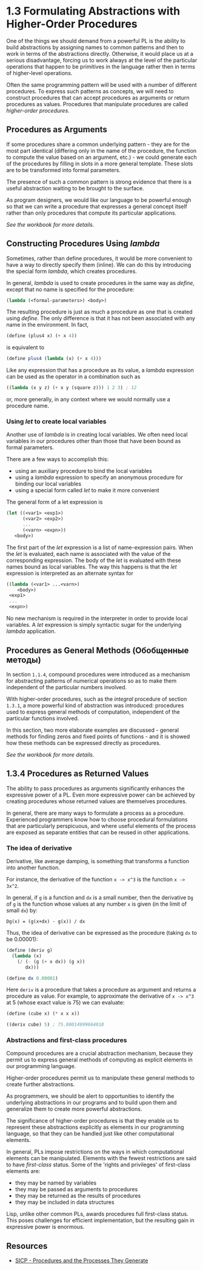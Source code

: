 # 1.3 Formulating Abstractions with Higher-Order Procedures

One of the things we should demand from a powerful PL is the ability to build abstractions by assigning names to common patterns and then to work in terms of the abstractions directly. Otherwise, it would place us at a serious disadvantage, forcing us to work always at the level of the particular operations that happen to be primitives in the language rather then in terms of higher-level operations.

Often the same programming pattern will be used with a number of different procedures. To express such patterns as concepts, we will need to construct procedures that can accept procedures as arguments or return procedures as values. Procedures that manipulate procedures are called _higher-order procedures_.

## Procedures as Arguments

If some procedures share a common underlying pattern - they are for the most part identical (differing only in the name of the procedure, the function to compute the value based on an argument, etc.) - we could generate each of the procedures by filling in slots in a more general template. These slots are to be transformed into formal parameters.

The presence of such a common pattern is strong evidence that there is a useful abstraction waiting to be brought to the surface.

As program designers, we would like our language to be powerful enough so that we can write a procedure that expresses a general concept itself rather than only procedures that compute its particular applications.

_See the workbook for more details._

## Constructing Procedures Using _lambda_

Sometimes, rather than define procedures, it would be more convenient to have a way to directly specify them (inline). We can do this by introducing the special form _lambda_, which creates procedures.

In general, _lambda_ is used to create procedures in the same way as _define_, except that no name is specified for the procedure:

```scheme
(lambda (<formal-parameters>) <body>)
```

The resulting procedure is just as much a procedure as one that is created using _define_. The only difference is that it has not been associated with any name in the environment. In fact,

```scheme
(define (plus4 x) (+ x 4))
```

is equivalent to

```scheme
(define plus4 (lambda (x) (+ x 4)))
```

Like any expression that has a procedure as its value, a _lambda_ expression can be used as the operator in a combination such as

```scheme
((lambda (x y z) (+ x y (square z))) 1 2 3) ; 12
```

or, more generally, in any context where we would normally use a procedure name.

### Using _let_ to create local variables

Another use of _lambda_ is in creating local variables. We often need local variables in our procedures other than those that have been bound as formal parameters.

There are a few ways to accomplish this:
- using an auxiliary procedure to bind the local variables
- using a _lambda_ expression to specify an anonymous procedure for binding our local variables
- using a special form called _let_ to make it more convenient

The general form of a let expression is

```scheme
(let ((<var1> <exp1>)
      (<var2> <exp2>)
      ...
      (<varn> <expn>))
   <body>)
```

The first part of the _let_ expression is a list of name-expression pairs. When the _let_ is evaluated, each name is associated with the value of the corresponding expression. The body of the _let_ is evaluated with these names bound as local variables. The way this happens is that the _let_ expression is interpreted as an alternate syntax for

```scheme
((lambda (<var1> ...<varn>)
    <body>)
 <exp1>
 ...
 <expn>)
```

No new mechanism is required in the interpreter in order to provide local variables. A _let_ expression is simply syntactic sugar for the underlying _lambda_ application.

## Procedures as General Methods (Обобщенные методы)

In section `1.1.4`, compound procedures were introduced as a mechanism for abstracting patterns of numerical operations so as to make them independent of the particular numbers involved.

With higher-order procedures, such as the _integral_ procedure of section `1.3.1`, a more powerful kind of abstraction was introduced: procedures used to express general methods of computation, independent of the particular functions involved.

In this section, two more elaborate examples are discussed - general methods for finding zeros and fixed points of functions - and it is showed how these methods can be expressed directly as procedures.

_See the workbook for more details._

## 1.3.4 Procedures as Returned Values

The ability to pass procedures as arguments significantly enhances the expressive power of a PL. Even more expressive power can be achieved by creating procedures whose 
returned values are themselves procedures.

In general, there are many ways to formulate a process as a procedure. Experienced programmers know how to choose procedural formulations that are particularly perspicuous, and where useful elements of the process are exposed as separate entities that can be reused in other applications.

### The idea of derivative

Derivative, like average damping, is something that transforms a function into another function.

For instance, the derivative of the function `x -> x^3` is the function `x -> 3x^2`.

In general, if `g` is a function and `dx` is a small number, then the derivative `Dg` of `g` is the function whose values at any number `x` is given (in the limit of small `dx`) by:

```
Dg(x) = (g(x+dx) - g(x)) / dx
```

Thus, the idea of derivative can be expressed as the procedure (taking `dx` to be 0.00001):

```scheme
(define (deriv g)
  (lambda (x)
    (/ (- (g (+ x dx)) (g x))
       dx)))

(define dx 0.00001)
```

Here `deriv` is a procedure that takes a procedure as argument and returns a procedure as value. For example, to approximate the derivative of `x -> x^3` at 5 (whose exact value is 75) we can evaluate:

```scheme
(define (cube x) (* x x x))

((deriv cube) 5) ; 75.00014999664018
```

### Abstractions and first-class procedures

Compound procedures are a crucial abstraction mechanism, because they permit us to express general methods of computing as explicit elements in our programming language.

Higher-order procedures permit us to manipulate these general methods to create further abstractions.

As programmers, we should be alert to opportunities to identify the underlying abstractions in our programs and to build upon them and generalize them to create more powerful abstractions.

The significance of higher-order procedures is that they enable us to represent these abstractions explicitly as elements in our programming language, so that they can be handled just like other computational elements.

In general, PLs impose restrictions on the ways in which computational elements can be manipulated. Elements with the fewest restrictions are said to have _first-class_ status. Some of the 'rights and privileges' of first-class elements are:
- they may be named by variables
- they may be passed as arguments to procedures
- they may be returned as the results of procedures
- they may be included in data structures

Lisp, unlike other common PLs, awards procedures full first-class status. This poses challenges for efficient implementation, but the resulting gain in expressive power is enormous.

## Resources

- [SICP - Procedures and the Processes They Generate](https://mitpress.mit.edu/sites/default/files/sicp/full-text/book/book-Z-H-12.html)
